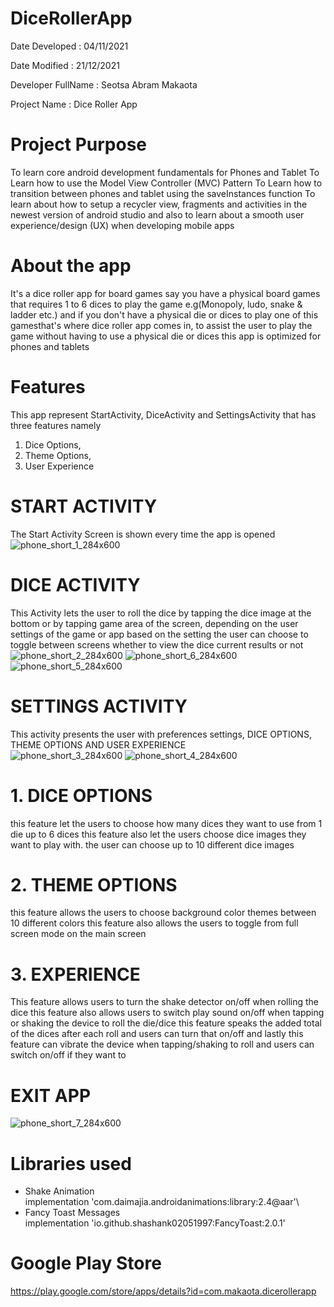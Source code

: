 # DiceRollerApp
Date Developed           : 04/11/2021

Date Modified            : 21/12/2021

Developer FullName       : Seotsa Abram Makaota

Project Name             : Dice Roller App

# Project Purpose
To learn core android development fundamentals for Phones and Tablet
To Learn how to use the Model View Controller (MVC) Pattern
To Learn how to transition between phones and tablet using the saveInstances function
To learn about how to setup a recycler view, fragments and activities in the newest version of android studio
and also to learn about a smooth user experience/design (UX) when developing mobile apps

# About the app
It's a dice roller app for board games say you have a physical board games that requires 1 to 6 dices to play the game
e.g(Monopoly, ludo, snake &amp; ladder etc.) and if you don't have a physical die or dices to play one of this gamesthat's where dice roller app comes in,
to assist the user to play the game without having to use a physical die or dices this app is optimized for phones and tablets

# Features                 
This app represent StartActivity, DiceActivity and
SettingsActivity that has three features namely
1. Dice Options,
2. Theme Options,
3. User Experience

# START ACTIVITY
The Start Activity Screen is shown every time the app is opened\
![phone_short_1_284x600](https://user-images.githubusercontent.com/74915165/159137240-670e45de-cc7f-4513-ab51-ea57f461acd2.png)


# DICE ACTIVITY
This Activity lets the user to roll the dice by tapping the dice image at the bottom or
by tapping game area of the screen, depending on the user settings of the game or app
based on the setting the user can choose to toggle between screens whether to view the
dice current results or not\
![phone_short_2_284x600](https://user-images.githubusercontent.com/74915165/159137254-5524300b-b339-4ceb-91a4-d79c4b35aa72.png)
![phone_short_6_284x600](https://user-images.githubusercontent.com/74915165/159137261-8d98f8be-d0ea-40d3-859e-6182b98461a1.png)
![phone_short_5_284x600](https://user-images.githubusercontent.com/74915165/159137314-274f9c07-fd60-4d24-8fbb-a4024568206b.png)

# SETTINGS ACTIVITY
This activity presents the user with preferences settings,
DICE OPTIONS, THEME OPTIONS AND USER EXPERIENCE\
![phone_short_3_284x600](https://user-images.githubusercontent.com/74915165/159137289-0aa28aef-9195-4442-bf56-e16dc1601bd7.png)
![phone_short_4_284x600](https://user-images.githubusercontent.com/74915165/159137294-d69260e3-4ae2-4a5a-9d95-ce396375e7d1.png)

# 1. DICE OPTIONS
this feature let the users to choose how many dices they want to use from 1 die up to 6 dices
this feature also let the users choose dice images they want to play with.
the user can choose up to 10 different dice images

# 2. THEME OPTIONS
this feature allows the users to choose background color themes between 10 different colors
this feature also allows the users to toggle from full screen mode on the main screen

# 3. EXPERIENCE
This feature allows users to turn the shake detector on/off when rolling the dice
this feature also allows users to switch play sound on/off when tapping or shaking the device to roll the die/dice
this feature speaks the added total of the dices after each roll and users can turn that on/off
and lastly this feature can vibrate the device when tapping/shaking to roll and users can switch on/off if they want to

# EXIT APP
![phone_short_7_284x600](https://user-images.githubusercontent.com/74915165/159137411-23998743-13ab-42ea-b1a7-3e44ebe9b5e9.png)

# Libraries used

* Shake Animation       
implementation 'com.daimajia.androidanimations:library:2.4@aar'\
* Fancy Toast Messages  
implementation 'io.github.shashank02051997:FancyToast:2.0.1'

# Google Play Store
https://play.google.com/store/apps/details?id=com.makaota.dicerollerapp


